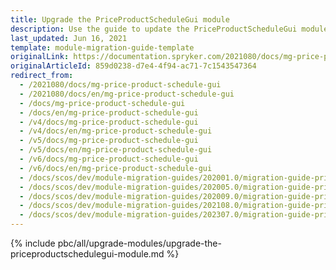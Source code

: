 ```yaml
---
title: Upgrade the PriceProductScheduleGui module
description: Use the guide to update the PriceProductScheduleGui module to a newer version.
last_updated: Jun 16, 2021
template: module-migration-guide-template
originalLink: https://documentation.spryker.com/2021080/docs/mg-price-product-schedule-gui
originalArticleId: 859d0238-d7e4-4f94-ac71-7c1543547364
redirect_from:
  - /2021080/docs/mg-price-product-schedule-gui
  - /2021080/docs/en/mg-price-product-schedule-gui
  - /docs/mg-price-product-schedule-gui
  - /docs/en/mg-price-product-schedule-gui
  - /v4/docs/mg-price-product-schedule-gui
  - /v4/docs/en/mg-price-product-schedule-gui
  - /v5/docs/mg-price-product-schedule-gui
  - /v5/docs/en/mg-price-product-schedule-gui
  - /v6/docs/mg-price-product-schedule-gui
  - /v6/docs/en/mg-price-product-schedule-gui
  - /docs/scos/dev/module-migration-guides/202001.0/migration-guide-priceproductschedulegui.html
  - /docs/scos/dev/module-migration-guides/202005.0/migration-guide-priceproductschedulegui.html
  - /docs/scos/dev/module-migration-guides/202009.0/migration-guide-priceproductschedulegui.html
  - /docs/scos/dev/module-migration-guides/202108.0/migration-guide-priceproductschedulegui.html
  - /docs/scos/dev/module-migration-guides/202307.0/migration-guide-priceproductschedulegui.html  
---
```


{% include pbc/all/upgrade-modules/upgrade-the-priceproductschedulegui-module.md %} <!-- To edit, see /_includes/pbc/all/upgrade-modules/upgrade-the-priceproductschedulegui-module.md -->
